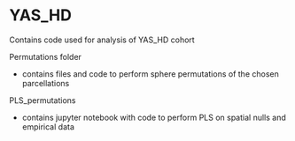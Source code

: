 # YAS_HD

Contains code used for analysis of YAS_HD cohort

Permutations folder 
- contains files and code to perform sphere permutations of the chosen parcellations

PLS_permutations 
- contains jupyter notebook with code to perform PLS on spatial nulls and empirical data
